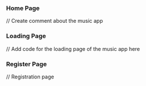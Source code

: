 ### Home Page
// Create comment about the music app

### Loading Page
// Add code for the loading page of the music app here

### Register Page
// Registration page
